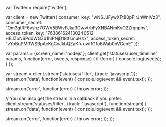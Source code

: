 var Twitter = require('twitter');
 
var client = new Twitter({
  consumer_key: "wN6JJFywXFt80pFIrJhWnIVz3",
  consumer_secret: "Om3gtRF6vshz7OWV5BWvPJka3GwvtrbFyXNBANmKvO2Zfqnphv",
  access_token_key: 	"763861624130240512-HEJZoN6PddWGZd1hlPNjD18tfsmuHsx",
  access_token_secret: "vYoBqPM0WSBpAcKgCxJkbQZaKfuuwffG1o6Wab0nVGenE"
});
 
var params = {screen_name: 'nodejs'};
client.get('statuses/user_timeline', params, function(error, tweets, response) {
  if (!error) {
    console.log(tweets);
  }
});

var stream = client.stream('statuses/filter', {track: 'javascript'});
stream.on('data', function(event) {
  console.log(event && event.text);
});
 
stream.on('error', function(error) {
  throw error;
});
 
// You can also get the stream in a callback if you prefer. 
client.stream('statuses/filter', {track: 'javascript'}, function(stream) {
  stream.on('data', function(event) {
    console.log(event && event.text);
  });
 
  stream.on('error', function(error) {
    throw error;
  });
});
